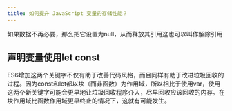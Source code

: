 ```yaml
---
title: 如何提升 JavaScript 变量的存储性能？
---
```


如果数据不再必要，那么把它设置为null，从而释放其引用这也可以叫作解除引用

## 声明变量使用let const

ES6增加这两个关键字不仅有助于改善代码风格，而且同样有助于改进垃圾回收的过程。因为const和let都以块（而非函数）为作用域，所以相比于使用var，使用这两个新关键字可能会更早地让垃圾回收程序介入，尽早回收应该回收的内存。在块作用域比函数作用域更早终止的情况下，这就有可能发生。